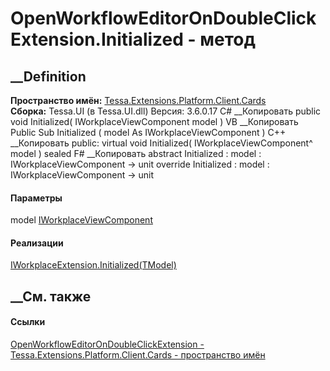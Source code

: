 # OpenWorkflowEditorOnDoubleClickExtension.Initialized - метод
##  __Definition
 **Пространство имён:**
[Tessa.Extensions.Platform.Client.Cards](N_Tessa_Extensions_Platform_Client_Cards.htm)  
 **Сборка:** Tessa.UI (в Tessa.UI.dll) Версия: 3.6.0.17
C# __Копировать
     public void Initialized(
    	IWorkplaceViewComponent model
    )
VB __Копировать
     Public Sub Initialized ( 
    	model As IWorkplaceViewComponent
    )
C++ __Копировать
     public:
    virtual void Initialized(
    	IWorkplaceViewComponent^ model
    ) sealed
F# __Копировать
     abstract Initialized : 
            model : IWorkplaceViewComponent -> unit 
    override Initialized : 
            model : IWorkplaceViewComponent -> unit 
#### Параметры
model [IWorkplaceViewComponent](T_Tessa_UI_Views_IWorkplaceViewComponent.htm)
#### Реализации
[IWorkplaceExtension<TModel>.Initialized(TModel)](M_Tessa_UI_Views_Extensions_IWorkplaceExtension_1_Initialized.htm)  
##  __См. также
#### Ссылки
[OpenWorkflowEditorOnDoubleClickExtension -
](T_Tessa_Extensions_Platform_Client_Cards_OpenWorkflowEditorOnDoubleClickExtension.htm)
[Tessa.Extensions.Platform.Client.Cards - пространство
имён](N_Tessa_Extensions_Platform_Client_Cards.htm)
